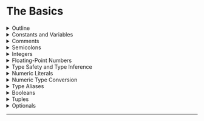 # The Basics

<details>
	<summary>Outline</summary>

## [Outline](https://docs.swift.org/swift-book/LanguageGuide/TheBasics.html#:~:text=ON%20THIS%20PAGE-,The%20Basics,-Swift%20is%20a)

Swift is a new programming language for iOS, macOS, watchOS, and tvOS app development. Nonetheless, many parts of Swift will be familiar from your experience of developing in C and Objective-C.

Swift provides its own versions of all fundamental C and Objective-C types, including `Int` for integers, `Double` and `Float` for floating-point values, `Bool` for Boolean values, and `String` for textual data. Swift also provides powerful versions of the three primary collection types, `Array`, `Set`, and `Dictionary`, as described in [Collection Types](https://docs.swift.org/swift-book/LanguageGuide/CollectionTypes.html).

Like C, Swift uses variables to store and refer to values by an identifying name. Swift also makes extensive use of variables whose values can’t be changed. These are known as constants, and are much more powerful than constants in C. Constants are used throughout Swift to make code safer and clearer in intent when you work with values that don’t need to change.

In addition to familiar types, Swift introduces advanced types not found in Objective-C, such as tuples. Tuples enable you to create and pass around groupings of values. You can use a tuple to return multiple values from a function as a single compound value.

Swift also introduces optional types, which handle the absence of a value. Optionals say either “there *is* a value, and it equals *x*” or “there *isn’t* a value at all”. Using optionals is similar to using `nil` with pointers in Objective-C, but they work for any type, not just classes. Not only are optionals safer and more expressive than `nil` pointers in Objective-C, they’re at the heart of many of Swift’s most powerful features.

Swift is a *type-safe* language, which means the language helps you to be clear about the types of values your code can work with. If part of your code requires a `String`, type safety prevents you from passing it an `Int` by mistake. Likewise, type safety prevents you from accidentally passing an optional `String` to a piece of code that requires a non-optional `String`. Type safety helps you catch and fix errors as early as possible in the development process.

---

## 개요

스위프트는 iOS, macOS, watchOS, tvOS 앱 개발을 위한 새로운 프로그래밍 언어입니다. 그럼에도 불구하고, C 와 Objective-C 에서의 개발 경험을 통해, 스위프트의 많은 부분들을 친숙하게 느낄 수 있습니다.

스위프트는 정수를 위한 `Int`, 부동 소수점 값을 위한 `Double` 과 `Float`, 참거짓 값을 위한 `Bool`, 문자열 데이터를 위한 `String` 를 포함하여, C 와 Objective-C 타입의 모든 근본적인 그 자체 버전을 제공합니다. 또한 [Collection Types](https://docs.swift.org/swift-book/LanguageGuide/CollectionTypes.html)에서 설명하는 세 가지의 기본 컬렉션 타입 `Array`, `Set`, 및 `Dictionary` 의 강력한 버전을 제공합니다. 

C 처럼, 스위프트는 구별되는 이름으로 변수를 사용하여 값을 저장하거나 참조합니다. 또한 변경 불가능한 값을 가지는 변수를 광범위하게 사용합니다. 이것은 상수이고, C 에서보다 강력합니다. 스위프트에서 변경할 필요가 없는 값으로 작업할 때 상수를 사용하여 의도적으로 코드를 더 안전하고 명확하게 만들 수 있습니다. 

스위프트는 친숙한 타입들 외에도, Objective-C 에서는 없던 개선된 타입인 튜플 같은 것들을 도입했습니다. 튜플을 사용하여 값의 그룹을 만들고 주변으로 전달할 수 있습니다. 튜플을 사용하여 함수로부터 여러 개의 값을 단일 값 복합체 처럼 반환할 수 있습니다. 

또한 스위프트는 값의 부재를 다루는 옵셔널 타입을 도입했습니다. 옵셔널은 "값이 *있고*, *x* 와 동일하다" 혹은 "값이 전혀 *없다*" 중 하나를 말해줍니다. 옵셔널의 사용을 사용하는 것은 Objective-C 에서 포인터와 함께 `nil` 을 사용하는 것과 비슷하지만, 클래스에서만 작동하는 것이 아니라 모든 타입에서 작동합니다. 옵셔널은 Objective-C 에서의 `nil` 포인터보다 더 안전하고 표현력이 좋을 뿐만 아니라, 스위프트의 많은 가장 강력한 기능들의 심장입니다. 

스위프트는 *type-safe* 언어입니다. 즉, 언어가 코드에서 사용할 수 있는 값의 타입이 더 명확해지도록 도와준다는 의미입니다. 코드 중에 `String` 을 요구하는 부분이 있다면, 타입 안정성은 실수로 `Int` 를 넘겨주는 것을 방지해 줄 것입니다. 마찬가지로, 타입 안정성은 옵셔널이 아닌 `String` 을 요구하는 코드 조각에 실수로 옵셔널 `String` 을 전달하는 것도 방지해 줄 것입니다. 타입 안정성은 개발 과정에서 가능한 한 빨리 오류를 찾아내고 고칠 수 있도록 도와줍니다. 

---

_* nonetheless : 그럼에도 불구하고_</br>
_* extensive : 광범위한_</br>
_* in intent : 의도적으로_</br>
_* absence : 부재_</br>
_* at all : 조금도, 조금도 \~아니다_</br>
_* expressive : 표현이 풍부한, 나타내는_</br>

---

</details>

<details>
	<summary>Constants and Variables</summary>

## [Constants and Variables](https://docs.swift.org/swift-book/LanguageGuide/TheBasics.html#:~:text=ON%20THIS%20PAGE-,The%20Basics,-Swift%20is%20a)

Constants and variables associate a name (such as `maximumNumberOfLoginAttempts` or `welcomeMessage`) with a value of a particular type (such as the number `10` or the string `"Hello"`). The value of a *constant* can’t be changed once it’s set, whereas a *variable* can be set to a different value in the future.

### Declaring Constants and Variables

Constants and variables must be declared before they’re used. You declare constants with the `let` keyword and variables with the `var` keyword. Here’s an example of how constants and variables can be used to track the number of login attempts a user has made:

```swift
let maximumNumberOfLoginAttempts = 10
var currentLoginAttempt = 0
```

This code can be read as:

“Declare a new constant called `maximumNumberOfLoginAttempts`, and give it a value of `10`. Then, declare a new variable called `currentLoginAttempt`, and give it an initial value of `0`.”

In this example, the maximum number of allowed login attempts is declared as a constant, because the maximum value never changes. The current login attempt counter is declared as a variable, because this value must be incremented after each failed login attempt.

You can declare multiple constants or multiple variables on a single line, separated by commas:

```swift
var x = 0.0, y = 0.0, z = 0.0
```

> NOTE
>
> If a stored value in your code won’t change, always declare it as a constant with the `let` keyword. Use variables only for storing values that need to be able to change.

### Type Annotations

You can provide a *type annotation* when you declare a constant or variable, to be clear about the kind of values the constant or variable can store. Write a type annotation by placing a colon after the constant or variable name, followed by a space, followed by the name of the type to use.

This example provides a type annotation for a variable called `welcomeMessage`, to indicate that the variable can store `String` values:

```swift
var welcomeMessage: String
```

The colon in the declaration means “…of type…,” so the code above can be read as:

“Declare a variable called `welcomeMessage` that’s of type `String`.”

The phrase “of type `String`” means “can store any `String` value.” Think of it as meaning “the type of thing” (or “the kind of thing”) that can be stored.

The `welcomeMessage` variable can now be set to any string value without error:

```swift
welcomeMessage = "Hello"
```

You can define multiple related variables of the same type on a single line, separated by commas, with a single type annotation after the final variable name:

```swift
var red, green, blue: Double
```

> NOTE
>
> It’s rare that you need to write type annotations in practice. If you provide an initial value for a constant or variable at the point that it’s defined, Swift can almost always infer the type to be used for that constant or variable, as described in [Type Safety and Type Inference](https://docs.swift.org/swift-book/LanguageGuide/TheBasics.html#ID322). In the `welcomeMessage` example above, no initial value is provided, and so the type of the `welcomeMessage` variable is specified with a type annotation rather than being inferred from an initial value.

### Naming Constants and Variables

Constant and variable names can contain almost any character, including Unicode characters:

```swift
let π = 3.14159
let 你好 = "你好世界"
let 🐶🐮 = "dogcow"
```

Constant and variable names can’t contain whitespace characters, mathematical symbols, arrows, private-use Unicode scalar values, or line- and box-drawing characters. Nor can they begin with a number, although numbers may be included elsewhere within the name.

Once you’ve declared a constant or variable of a certain type, you can’t declare it again with the same name, or change it to store values of a different type. Nor can you change a constant into a variable or a variable into a constant.

> NOTE
>
> If you need to give a constant or variable the same name as a reserved Swift keyword, surround the keyword with backticks (\`) when using it as a name. However, avoid using keywords as names unless you have absolutely no choice.

You can change the value of an existing variable to another value of a compatible type. In this example, the value of `friendlyWelcome` is changed from `"Hello!"` to `"Bonjour!"`:

```swift
var friendlyWelcome = "Hello!"
friendlyWelcome = "Bonjour!"
// friendlyWelcome is now "Bonjour!"
```

Unlike a variable, the value of a constant can’t be changed after it’s set. Attempting to do so is reported as an error when your code is compiled:

```swift
let languageName = "Swift"
languageName = "Swift++"
// This is a compile-time error: languageName cannot be changed.
```

### Printing Constants and Variables

You can print the current value of a constant or variable with the `print(_:separator:terminator:)` function:

```swift
print(friendlyWelcome)
// Prints "Bonjour!"
```

The `print(_:separator:terminator:)` function is a global function that prints one or more values to an appropriate output. In Xcode, for example, the `print(_:separator:terminator:)` function prints its output in Xcode’s “console” pane. The `separator` and `terminator` parameter have default values, so you can omit them when you call this function. By default, the function terminates the line it prints by adding a line break. To print a value without a line break after it, pass an empty string as the terminator—for example, `print(someValue, terminator: "")`. For information about parameters with default values, see [Default Parameter Values](https://docs.swift.org/swift-book/LanguageGuide/Functions.html#ID169).

Swift uses *string interpolation* to include the name of a constant or variable as a placeholder in a longer string, and to prompt Swift to replace it with the current value of that constant or variable. Wrap the name in parentheses and escape it with a backslash before the opening parenthesis:

```swift
print("The current value of friendlyWelcome is \(friendlyWelcome)")
// Prints "The current value of friendlyWelcome is Bonjour!"
```

> NOTE
>
> All options you can use with string interpolation are described in [String Interpolation](https://docs.swift.org/swift-book/LanguageGuide/StringsAndCharacters.html#ID292).

---

## 상수와 변수

상수와 변수는 이름(예: `maximumNumberOfLoginAttempts` 혹은 `welcomeMessage`)과 특정한 타입의 값(예: 숫자 `10` 이나 문자열 `"Hello"`) 을 서로 연관 지어줍니다. *상수*의 값은 한번 할당하면 변경할 수 없지만, *변수*의 값은 나중에 다른 값을 할당할 수 있습니다. 

### 상수와 변수의 선언

상수와 변수는 반드시 사용되기 전에 선언되어야 합니다. 상수는 `let` 키워드로 선언하고, 변수는 `var` 키워드로 선언합니다. 여기에 유저가 로그인을 시도하는 횟수를 추적하기 위해 상수와 변수를 어떻게 사용할 수 있는지에 대한 예가 있습니다:

```swift
let maximumNumberOfLoginAttempts = 10
var currentLoginAttempt = 0
```

이 코드는 이런 식으로 해석할 수 있습니다:

"`maximumNumberOfLoginAttempts` 라는 새로운 상수를 선언하고, `10` 을 할당합니다. 그리고, `currentLoginAttempt` 라는 새로운 변수를 선언하고, 초기값으로  `0` 을 할당합니다. "

이 예에서, 최대값은 절대 변경되지 않기 때문에, 가능한 로그인 시도 횟수의 최대값은 상수로 선언되었습니다. 현재 로그인 시도 횟수는 로그인 시도가 실패할 때마다 증가해야 하기 때문에 변수로 선언되었습니다. 

여러 개의 변수를 콤마로 구분하여 한 줄에서 선언할 수 있습니다:

```swift
var x = 0.0, y = 0.0, z = 0.0
```

> 노트
>
> 코드에 있는 저장 변수가 변하지 않는다면, 언제나 `let` 키워드를 사용하여 상수로 선언하십시오. 변할 필요가 있는 있는 저장 변수에만 변수를 사용하십시오. 

### 타입 주석

상수나 변수를 선언할 때, *type annotation* 를 사용하여 그것들에 저장할 수 있는 종류의 값들을 명확하게 할 수 있습니다. 타입 주석을 작성하려면 상수나 변수 이름 뒤에 콜론을 적고, 한칸 띄우고 사용하려는 타입의 이름을 적으십시오. 

이 예에서 타입 주석은 `welcomeMessage` 라는 이름의 변수가 `String` 값을 저장할 수 있다는 것을 알려줍니다:

```swift
var welcomeMessage: String
```

저 선언에서 콜론은 "...타입의...," 라는 의미이기 때문에, 위의 코드는 이렇게 읽을 수 있습니다: 

"`String` 타입의 `welcomeMessage` 이라는 이름의 변수 선언."

"`String` 타입의” 라는 구절은 "어떠한 `String` 값이든 저장 가능" 이라는 뜻입니다. 저장할 수 있는 "어떤 것의 타입" (혹은 "어떤 것의 종류") 라는 의미라고 생각하십시오.

이제 `welcomeMessage` 변수는 어떤 문자열 값이든 오류 없이 설정할 수 있습니다:

```swift
welcomeMessage = "Hello"
```

여러 개의 연관된 같은 타입 변수들을 한 줄에서 정의하려면, 콤마로 구분하고 마지막 변수 이름 뒤에 하나의 타입 주석을 사용하십시오: 

```swift
var red, green, blue: Double
```

> 노트
>
> 실제로 타입 주석을 작성해야할 필요가 있는 경우는 적습니다. 상수나 변수를 처음 정의할 때 초기값을 제공하면, [Type Safety and Type Inference](https://docs.swift.org/swift-book/LanguageGuide/TheBasics.html#ID322) 에서 설명하는 것 처럼, 스위프트가 거의 항상 그 타입을 추론할 수 있습니다. 위의 `welcomeMessage` 예에서는 초기값이 주어지지 않았기 때문에, `welcomeMessage` 변수의 타입은 초기값으로부터 추론하지 않고 타입 주석으로 정해집니다. 

### 상수와 변수의 작명

상수와 변수의 이름은 유니코드 문자를 포함하여 거의 모든 문자를 포함시킬 수 있습니다: 

```swift
let π = 3.14159
let 你好 = "你好世界"
let 🐶🐮 = "dogcow"
```

공백 문자, 수학 기호, 화살표, 개인용 유니코드 스칼라 값, 혹은 선 그리기 문자와 박스 그리기 문자는 상수와 변수의 이름에 포함될 수 없습니다. 또, 숫자로 이름을 시작하는 것은 불가능 하지만, 다른 곳에는 숫자를 포함시킬 수 있습니다.

상수나 변수를 한번 특정한 타입으로 선언하면, 같은 이름으로 다시 선언하거나 다른 타입의 값을 저장하도록 변경하는 것은 불가능합니다. 상수를 변수로 변경하거나 변수를 상수로 변경하는 것도 불가능합니다. 

> 노트
>
> 백틱(\`)으로 키워드를 감싸면 상수나 변수에 스위프트의 예약어와 같은 이름을 줄 수 있습니다. 하지만, 다른 선택지가 전혀 없을 때를 제외하고는 예약어를 이름으로 사용하는 것은 피하십시오. 

기존 변수의 값을 호환 가능한 타입의 다른 값으로 변경할 수 있습니다. 예를 들어, `friendlyWelcome` 의 값은  `"Hello!"` 에서 `"Bonjour!"` 으로 변경 되었습니다:

```swift
var friendlyWelcome = "Hello!"
friendlyWelcome = "Bonjour!"
// friendlyWelcome 은 이제 "Bonjour!" 입니다. 
```

변수와 달리, 상수의 값은 한번 설정된 후에는 변경할 수 없습니다. 그런 시도는 코드가 컴파일 될 때 오류로 보고 됩니다:

```swift
let languageName = "Swift"
languageName = "Swift++"
// 컴파일 타임 에러: languageName은 변경이 불가능 합니다. 
```

### 상수와 변수의 출력

 `print(_:separator:terminator:)` 함수를 사용하여 상수나 변수의 현재 값을 출력할 수 있습니다: 

```swift
print(friendlyWelcome)
// "Bonjour!" 출력
```

`print(_:separator:terminator:)`  함수는 하나 혹은 더 많은 값들을 적절한 결과값으로 출력하는 전역 함수입니다. Xcode에서, 예를 들어,  `print(_:separator:terminator:)` 함수는 Xcode의 "콘솔" 창에 결과값을 출력합니다. `separator` 와 `terminator` 매개변수는 기본값을 가지기 때문에, 이 함수를 호출할 때 생략할 수 있습니다. 기본적으로, 함수는 줄바꿈을 추가하여 출력하는 줄을 종료합니다. 뒤에 줄바꿈 없이 값을 출력하려면 `print(someValue, terminator: "")` 처럼 종료 매개변수로 빈 문자열을 넘겨주십시오. 기본값을 비롯하여 매개변수에 대한 정보는 [Default Parameter Values](https://docs.swift.org/swift-book/LanguageGuide/Functions.html#ID169) 에서 볼 수 있습니다. 

스위프트는 문자열 보간을 사용하여 더 긴 문자열에 상수나 변수의 이름을 자리 표시자로 포함시킬 수 있고, 그 상수나 변수의 현재값으로 대체하도록 할 수 있습니다. 괄호로 이름을 감싸고, 여는 괄호 앞에 백슬래시를 넣어서 탈출합니다:

```swift
print("The current value of friendlyWelcome is \(friendlyWelcome)")
// "The current value of friendlyWelcome is Bonjour!" 출력
```

> 노트
>
> 문자열 보간과 함께 사용할 수 있는 모든 옵션은 [String Interpolation](https://docs.swift.org/swift-book/LanguageGuide/StringsAndCharacters.html#ID292) 에서 설명되어 있습니다. 

---

_* annotation : 주석_</br>
_* mathematical symbol : 수학 기호_</br>
_* private-use : 개인용_</br>
_* appropriate : 적절한_</br>
_* pane : 창, 창유리_</br>
_* terminate : 종료, 끝내다_</br>
_* line break : 줄 바꿈_</br>
_* interpolation : 보간, 삽입_</br>
_* placeholder : 자리 표시자_</br>
_* prompt : 자극하다, 즉각적인_</br>

---

</details>

<details>
	<summary>Comments</summary>

## [Comments](https://docs.swift.org/swift-book/LanguageGuide/TheBasics.html#:~:text=in%20String%20Interpolation.-,Comments,-Use%20comments%20to)

Use comments to include nonexecutable text in your code, as a note or reminder to yourself. Comments are ignored by the Swift compiler when your code is compiled.

Comments in Swift are very similar to comments in C. Single-line comments begin with two forward-slashes (`//`):

```swift
// This is a comment.
```

Multiline comments start with a forward-slash followed by an asterisk (`/*`) and end with an asterisk followed by a forward-slash (`*/`):

```swift
/* This is also a comment
but is written over multiple lines. */
```

Unlike multiline comments in C, multiline comments in Swift can be nested inside other multiline comments. You write nested comments by starting a multiline comment block and then starting a second multiline comment within the first block. The second block is then closed, followed by the first block:

```swift
/* This is the start of the first multiline comment.
 /* This is the second, nested multiline comment. */
This is the end of the first multiline comment. */
```

Nested multiline comments enable you to comment out large blocks of code quickly and easily, even if the code already contains multiline comments.

---

## 주석

노트로 사용하거나 스스로 리마인드 하기 위해 코드에서 실행하지 않는 텍스트를 주석처리 하십시오. 코드가 컴파일 될 때 스위프트 컴파일러는 주석을 무시합니다. 

스위프트에서 주석은 C의 주석과 비슷합니다. 한 줄 짜리 주석은 두개의 슬래시 (`//`) 로 시작합니다: 

```swift
// 주석입니다. 
```

여러 줄의 주석은 슬래시와 별표 (`/*`) 로 시작하고, 별표와 슬래시 (`*/`) 로 끝납니다: 

```swift
/* 이것도 주석이지만
여러 줄에 걸쳐 작성 되었습니다. */
```

C의 여러 줄 주석과 달리 스위프트에서는 주석 안에 다른 여러 줄 주석을 중첩시킬 수 있습니다. 중첩된 주석을 작성하기 위해서는 첫 번째 여러 줄 주석 블럭으로 시작하고, 그 안에서 두 번째 여러 줄 주석을 시작합니다. 그 후에 두 번째 블럭이 닫히고, 첫 번째 블럭이 닫힙니다:

```swift
/* 첫 번째 여러 줄 주석의 시작입니다. 
 /* 두 번째인 중첩된 여러 줄 주석입니다. */
첫 번째 여러 줄 주석의 끝입니다. */
```

여러 줄 주석 중첩은 이미 여러 줄 주석을 포함하고 있어도 많은 양의 코드를 빠르고 쉽게 주석처리 할 수 있게 해줍니다. 

---

_* asterisk : 별표_</br>

---

</details>

<details>
	<summary>Semicolons</summary>

## [Semicolons](https://docs.swift.org/swift-book/LanguageGuide/TheBasics.html#:~:text=contains%20multiline%20comments.-,Semicolons,-Unlike%20many%20other)

Unlike many other languages, Swift doesn’t require you to write a semicolon (`;`) after each statement in your code, although you can do so if you wish. However, semicolons *are* required if you want to write multiple separate statements on a single line:

```swift
let cat = "🐱"; print(cat)
// Prints "🐱"
```

---

## 세미콜론

다른 여러 언어와 달리 스위프트는, 원한다면 가능하긴 하지만, 코드의 각 문장 뒤에 세미콜론을 작성할 필요가 없습니다. 그러나 한 줄에 여러 개의 분리된 문장을 작성하려면 세미콜론이 필요합니다:

```swift
let cat = "🐱"; print(cat)
// "🐱" 출력
```

---

</details>

<details>
	<summary>Integers</summary>

## [Integers](https://docs.swift.org/swift-book/LanguageGuide/TheBasics.html#:~:text=//%20Prints%20%22%F0%9F%90%B1%22-,Integers,-Integers%20are%20whole)

*Integers* are whole numbers with no fractional component, such as `42` and `-23`. Integers are either *signed* (positive, zero, or negative) or *unsigned* (positive or zero).

Swift provides signed and unsigned integers in 8, 16, 32, and 64 bit forms. These integers follow a naming convention similar to C, in that an 8-bit unsigned integer is of type `UInt8`, and a 32-bit signed integer is of type `Int32`. Like all types in Swift, these integer types have capitalized names.

### Integer Bounds

You can access the minimum and maximum values of each integer type with its `min` and `max` properties:

```swift
let minValue = UInt8.min  // minValue is equal to 0, and is of type UInt8
let maxValue = UInt8.max  // maxValue is equal to 255, and is of type UInt8
```

The values of these properties are of the appropriate-sized number type (such as `UInt8` in the example above) and can therefore be used in expressions alongside other values of the same type.

### Int

In most cases, you don’t need to pick a specific size of integer to use in your code. Swift provides an additional integer type, `Int`, which has the same size as the current platform’s native word size:

- On a 32-bit platform, `Int` is the same size as `Int32`.
- On a 64-bit platform, `Int` is the same size as `Int64`.

Unless you need to work with a specific size of integer, always use `Int` for integer values in your code. This aids code consistency and interoperability. Even on 32-bit platforms, `Int` can store any value between `-2,147,483,648` and `2,147,483,647`, and is large enough for many integer ranges.

### UInt

Swift also provides an unsigned integer type, `UInt`, which has the same size as the current platform’s native word size:

- On a 32-bit platform, `UInt` is the same size as `UInt32`.
- On a 64-bit platform, `UInt` is the same size as `UInt64`.

> NOTE
>
> Use `UInt` only when you specifically need an unsigned integer type with the same size as the platform’s native word size. If this isn’t the case, `Int` is preferred, even when the values to be stored are known to be nonnegative. A consistent use of `Int` for integer values aids code interoperability, avoids the need to convert between different number types, and matches integer type inference, as described in [Type Safety and Type Inference](https://docs.swift.org/swift-book/LanguageGuide/TheBasics.html#ID322).

---

## 정수

*정수*는 42나 -23 처럼 분수 요소가 없는 통째의 숫자입니다. 정수는 *부호가 있거나* (양수, 0, 혹은 음수) *부호가 없습니다* (양수 혹은 0).

스위프트는 부호가 있는 정수와 부호가 없는 정수를 8, 16, 32, 64 비트 형식으로 제공합니다. 이러한 정수들은 C 와 비슷한 네이밍 컨벤션을 따릅니다. 8 비트의 부호가 없는 정수의 타입은 `UInt8`, 32 비트의 부호가 있는 정수의 타입은 `Int32` 입니다. 스위프트의 모든 타입들 처럼, 이 정수 타입들의 이름은 대문자로 시작합니다. 

### 정수 범위

`min` 과 `max` 프로퍼티를 이용하여 각 정수의 최소값과 최대값에 접근할 수 있습니다:  

```swift
let minValue = UInt8.min  // minValue는 0이고, UInt8 타입입니다
let maxValue = UInt8.max  // maxValue는 255이고, UInt8 타입입니다.
```

이러한 프로퍼티들의 값은 (위의 예의 `UInt8` 같은) 적절한 사이즈의 숫자 타입이므로, 표현식에서 같은 타입의 다른 값들과 나란히 사용될 수 있습니다. 

### Int

대부분의 경우, 코드에서 사용하기 위해 특정한 크기의 정수를 고를 필요는 없습니다. 스위프트는 현재 플랫폼의 기본 단어 크기와 같은 크기를 가지는 `Int` 라는 추가적인 정수 타입을 제공합니다:

- 32-비트 플랫폼에서, `Int` 는 `Int32` 와 같은 크기를 가집니다.

- 64-비트 플랫폼에서, `Int` 는 `Int64` 와 같은 크기를 가집니다.

특정한 크기의 정수를 사용해야하는 경우를 제외하고는 코드에서 정수 값을 사용할 때 `Int` 를 사용하십시오. 이것이 코드가 일관적이고 상호 운용적이도록 도와줍니다. 32-비트 플랫폼에서도 `Int` 는 `-2,147,483,648` 와 `2,147,483,647` 사이의 어떤 값이라도 저장할 수 있고, 이것은 많은 정수 범위를 충분히 만족시킬 수 있습니다.

### UInt

또한 스위프트는 현재 플랫폼의 기본 단어 크기와 같은 크기를 가지는 `UInt` 라는 부호가 없는 정수 타입을 제공합니다:

- 32-비트 플랫폼에서, `UInt` 는 `UInt32` 와 같은 크기를 가집니다.
- 64-비트 플랫폼에서, `UInt` 는 `UInt64` 와 같은 크기를 가집니다.

> 노트
>
> `UInt` 는 플랫폼의 기본 단어 크기와 같은 부호가 없는 정수 타입이 특별하게 필요할 때만 사용하십시오. 그렇지 않은 경우, 변수에 저장될 값이 음수가 아니라고 알려져 있더라도 `Int` 를 사용하는 것을 권장합니다. 정수 값으로 `Int` 를 일관되게 사용하는 것은 코드가 상호 운용적이게 도와주고, 다른 숫자 타입 사이에서 변환할 필요가 없게 해주고, [Type Safety and Type Inference](https://docs.swift.org/swift-book/LanguageGuide/TheBasics.html#ID322) 에서 묘사된 것처럼 정수 타입 추론을 맞춰줍니다.

---

_* fractional : 분수_</br>
_* *sign* : 부호_</br>
_* capitalized : 대문자, 대문자로 시작하다_</br>
_* alongside : 나란히_</br>
_* consistency : 일관성_</br>
_* interoperability : 상호 운용성_</br>
_* If this isn’t the case : 그렇지 않은 경우_</br>

---

</details>

<details>
	<summary>Floating-Point Numbers</summary>

## [Floating-Point Numbers](https://docs.swift.org/swift-book/LanguageGuide/TheBasics.html#:~:text=and%20Type%20Inference.-,Floating-Point%20Numbers,-Floating-point%20numbers)

*Floating-point numbers* are numbers with a fractional component, such as `3.14159`, `0.1`, and `-273.15`.

Floating-point types can represent a much wider range of values than integer types, and can store numbers that are much larger or smaller than can be stored in an `Int`. Swift provides two signed floating-point number types:

- `Double` represents a 64-bit floating-point number.
- `Float` represents a 32-bit floating-point number.

> NOTE
>
> `Double` has a precision of at least 15 decimal digits, whereas the precision of `Float` can be as little as 6 decimal digits. The appropriate floating-point type to use depends on the nature and range of values you need to work with in your code. In situations where either type would be appropriate, `Double` is preferred.

---

## 부동 소수점 숫자

*부동 소수점 숫자*는  `3.14159`, `0.1`, 나 `-273.15` 등과 같이 분수 요소가 있는 숫자입니다. 

부동 소수점 타입은 정수 타입 보다 더 넓은 범위의 값을 표현할 수 있고, `Int`에 저장할 수 있는 숫자보다 더 크거나 작은 숫자를 저장할 수 있습니다. 스위프트는 두 가지 부호가 있는 부동 소수점 숫자 타입을 제공합니다:

- 64-비트 부동 소수점 숫자를 표현하는 `Double`.
- 32-비트 부동 소수점 숫자를 표현하는 `Float`.

> 노트
>
> `Double`의 정밀도는 최소 15자리 소수점 이하 자릿수인 반면, `Float`의 정밀도는 소수점 이하 6자리까지 가능합니다. 적절한 부동 소수점 타입을 사용하는 것은 코드에서 사용해야 하는 값의 특성과 범위에 달려있습니다. 두 타입 모두 적절한 경우에는 `Double`이 선호됩니다. 

---

_* nature : 특성_</br>

---

</details>

<details>
	<summary>Type Safety and Type Inference</summary>

## [Type Safety and Type Inference](https://docs.swift.org/swift-book/LanguageGuide/TheBasics.html#:~:text=Double%20is%20preferred.-,Type%20Safety%20and%20Type%20Inference,-Swift%20is%20a)

Swift is a *type-safe* language. A type safe language encourages you to be clear about the types of values your code can work with. If part of your code requires a `String`, you can’t pass it an `Int` by mistake.

Because Swift is type safe, it performs *type checks* when compiling your code and flags any mismatched types as errors. This enables you to catch and fix errors as early as possible in the development process.

Type-checking helps you avoid errors when you’re working with different types of values. However, this doesn’t mean that you have to specify the type of every constant and variable that you declare. If you don’t specify the type of value you need, Swift uses *type inference* to work out the appropriate type. Type inference enables a compiler to deduce the type of a particular expression automatically when it compiles your code, simply by examining the values you provide.

Because of type inference, Swift requires far fewer type declarations than languages such as C or Objective-C. Constants and variables are still explicitly typed, but much of the work of specifying their type is done for you.

Type inference is particularly useful when you declare a constant or variable with an initial value. This is often done by assigning a *literal value* (or *literal*) to the constant or variable at the point that you declare it. (A literal value is a value that appears directly in your source code, such as `42` and `3.14159` in the examples below.)

For example, if you assign a literal value of `42` to a new constant without saying what type it is, Swift infers that you want the constant to be an `Int`, because you have initialized it with a number that looks like an integer:

```swift
let meaningOfLife = 42
// meaningOfLife is inferred to be of type Int
```

Likewise, if you don’t specify a type for a floating-point literal, Swift infers that you want to create a `Double`:

```swift
let pi = 3.14159
// pi is inferred to be of type Double
```

Swift always chooses `Double` (rather than `Float`) when inferring the type of floating-point numbers.

If you combine integer and floating-point literals in an expression, a type of `Double` will be inferred from the context:

```swift
let anotherPi = 3 + 0.14159
// anotherPi is also inferred to be of type Double
```

The literal value of `3` has no explicit type in and of itself, and so an appropriate output type of `Double` is inferred from the presence of a floating-point literal as part of the addition.

---

## 타입 안정성과 타입 추론

스위프트는 *type-safe* 언어입니다. 타입 안정성 언어는 코드가 사용할 수 있는 값의 타입을 명확하게 하도록 합니다. 만약 코드의 일부분이 `String`을 요구한다면, 실수로 `Int`를 전달할 수 없습니다. 

스위프트는 타입이 안전하기 때문에, 코드를 컴파일할 때 타입 체크를 실시하고, 모든 일치하지 않는 타입은 오류로 표시합니다. 이것으로 인해 개발 과정에서 가능한 한 빨리 오류를 발견하고 고칠 수 있습니다. 

타입 체크는 다른 타입의 값들을 가지고 일할 때 오류를 피하도록 도와줍니다. 그러나, 이것이 선언한 모든 상수와 변수의 타입을 지정해줘야 한다는 의미는 아닙니다. 만약 필요한 값의 타입을 지정해주지 않는다면, 스위프트가 타입 추론을 이용하여 적절한 타입을 지정해줄 것입니다. 타입 추론을 사용하면 컴파일러는 코드를 컴파일 하는 과정에서 단순히 제공한 값을 검사하여 특정한 표현식의 타입을 자동적으로 추론할 수 있습니다. 

타입 추론 덕분에, 스위프트는 C나 Objective-C 같은 언어보다 더 적게 타입 명시를 해도 됩니다. 상수와 변수는 여전히 명시적으로 타입이 지정되지만, 그 타입들을 지정하는 일의 대부분은 스위프트가 수행합니다.

타입 추론은 특히 초기값과 함께 상수나 변수를 선언할 때 유용합니다. 이것은 가끔 상수나 변수를 선언할 때 그것에 리터럴 값 (또는 리터럴)을 할당하여 수행됩니다. (리터럴 값은 아래 예의  `42`와 `3.14159` 처럼 소스 코드에 직접적으로 나타나는 값입니다.)

예를 들어, `42`의 리터럴 값을 타입 지정 없이 새로운 상수에 할당하면, 그것을 정수로 보이는 숫자와 함께 초기화했기 때문에, 스위프트는 당신이 그 상수가 `Int`가 되길 바라는 거라고 추론할 것입니다: 

```swift
let meaningOfLife = 42
// meaningOfLife는 정수 타입으로 추론됩니다. 
```

마찬가지로, 만약 부동 소수점 리터럴에 타입을 지정하지 않으면, 스위프트는 `Double`을 생성하기를 원한다고 추론할 것입니다:

```swift
let pi = 3.14159
// pi는 더블 타입으로 추론됩니다. 
```

스위프트는 부동 소수점 숫자의 타입을 추론할 때, 항상 (`Float` 보다는) `Double` 을 선택합니다.

만약 한 표현식에서 정수와 부동 소수점 리터럴을 결합하면, 타입은 맥락상 `Double`로 추론될 것입니다:

```swift
let anotherPi = 3 + 0.14159
// anotherPi 또한 더블로 추론됩니다.
```

리터럴 값 `3`은 그 스스로는 명시적인 타입을 가지고 있지 않으므로, `Double`의 적절한 출력 타입은 덧셈의 일부인 부동 소수점 리터럴의 존재로부터 추론됩니다. 

---

_* deduce : 추론하다_</br>

---

</details>

<details>
	<summary>Numeric Literals</summary>

## [Numeric Literals](https://docs.swift.org/swift-book/LanguageGuide/TheBasics.html#:~:text=of%20the%20addition.-,Numeric%20Literals,-Integer%20literals%20can)

Integer literals can be written as:

- A *decimal* number, with no prefix
- A *binary* number, with a `0b` prefix
- An *octal* number, with a `0o` prefix
- A *hexadecimal* number, with a `0x` prefix

All of these integer literals have a decimal value of `17`:

```swift
let decimalInteger = 17
let binaryInteger = 0b10001       // 17 in binary notation
let octalInteger = 0o21           // 17 in octal notation
let hexadecimalInteger = 0x11     // 17 in hexadecimal notation
```

Floating-point literals can be decimal (with no prefix), or hexadecimal (with a `0x` prefix). They must always have a number (or hexadecimal number) on both sides of the decimal point. Decimal floats can also have an optional *exponent*, indicated by an uppercase or lowercase `e`; hexadecimal floats must have an exponent, indicated by an uppercase or lowercase `p`.

For decimal numbers with an exponent of `exp`, the base number is multiplied by 10<sup>exp</sup>:

- `1.25e2` means 1.25 x 10<sup>2</sup>, or `125.0`.
- `1.25e-2` means 1.25 x 10<sup>-2</sup>, or `0.0125`.

For hexadecimal numbers with an exponent of `exp`, the base number is multiplied by 2<sup>exp</sup>:

- `0xFp2` means 15 x 2<sup>2</sup>, or `60.0`.
- `0xFp-2` means 15 x 2<sup>-2</sup>, or `3.75`.

All of these floating-point literals have a decimal value of `12.1875`:

```swift
let decimalDouble = 12.1875
let exponentDouble = 1.21875e1
let hexadecimalDouble = 0xC.3p0
```

Numeric literals can contain extra formatting to make them easier to read. Both integers and floats can be padded with extra zeros and can contain underscores to help with readability. Neither type of formatting affects the underlying value of the literal:

```swift
let paddedDouble = 000123.456
let oneMillion = 1_000_000
let justOverOneMillion = 1_000_000.000_000_1
```

---

## 숫자 리터럴

정수 리터럴은 다음과 같이 쓸 수 있습니다:

- 접두사가 없는 *10*진수
- `0b` 접두사가 있는 *2*진수
- `0o` 접두사가 있는 *8*진수
- `0x` 접두사가 있는 *16*진수

이 정수 리터럴 전부 `17`의 10진수 값을 가지고 있습니다:

```swift
let decimalInteger = 17
let binaryInteger = 0b10001       // 2진수에 17의 표기법
let octalInteger = 0o21           // 8진수에 17의 표기법
let hexadecimalInteger = 0x11     // 16진수에 17의 표기법
```

부동 소수점 리터럴은 (접두사 없이) 10진수거나 (`0x` 접두가사 있는) 16진수일 수 있습니다. 그것들에는 언제나 소수점 양쪽에 숫자 (혹은 16진수 숫자)가 있어야 합니다. 10진수 부동 소수점은 대문자 혹은 소문자 `e`로 표현하는 선택적 지수를 가질 수도 있습니다; 16진수 부동 소수점은  대문자 혹은 소문자 `p`로 표현하는 지수를 반드시 가져야만 합니다. 

지수가 `exp`인 10진수의 경우, 베이스 숫자에 10<sup>exp</sup>를 곱합니다:

- `1.25e2`는 1.25 x 10<sup>2</sup>, 혹은 `125.0`를 의미합니다.
- `1.25e-2`는 1.25 x 10<sup>2</sup>, 혹은 `0.0125`를 의미합니다.

지수가 `exp`인 16진수의 경우, 베이스 숫자에 2<sup>exp</sup> 곱합니다:

- `0xFp2` means 15 x 2<sup>2</sup>, or `60.0`.
- `0xFp-2` means 15 x 2<sup>-2</sup>, or `3.75`.

이 부동 소수점 리터럴 전부 `12.1875`의 10진수 값을 가지고 있습니다:

```swift
let decimalDouble = 12.1875
let exponentDouble = 1.21875e1
let hexadecimalDouble = 0xC.3p0
```

숫자 리터럴은 그것들을 더 읽기 쉽게 하기 위한 별도의 형식을 가지고 있을 수 있습니다. 가독성을 높이기 위해 정수와 부동 소수점은 추가적인 0을 넣거나, 밑줄을 포함할 수 있습니다. 두 형식 모두 리터럴의 기본 값에 영향을 주지 않습니다. 

```swift
let paddedDouble = 000123.456
let oneMillion = 1_000_000
let justOverOneMillion = 1_000_000.000_000_1
```

---

_* notation : 표기법_</br>
_* decimal point : 소수점_</br>
_* *exponent* : 멱지수_</br>
_* *pad* : 채워넣다_</br>
_* *underlying* : 밑에 있는, 기본적인_</br>

---

</details>

<details>
	<summary>Numeric Type Conversion</summary>

## [Numeric Type Conversion](https://docs.swift.org/swift-book/LanguageGuide/TheBasics.html#:~:text=let%20justOverOneMillion%20%3D%201_000_000.000_000_1-,Numeric%20Type%20Conversion,-Use%20the%20Int)

Use the `Int` type for all general-purpose integer constants and variables in your code, even if they’re known to be nonnegative. Using the default integer type in everyday situations means that integer constants and variables are immediately interoperable in your code and will match the inferred type for integer literal values.

Use other integer types only when they’re specifically needed for the task at hand, because of explicitly sized data from an external source, or for performance, memory usage, or other necessary optimization. Using explicitly sized types in these situations helps to catch any accidental value overflows and implicitly documents the nature of the data being used.

### Integer Conversion

The range of numbers that can be stored in an integer constant or variable is different for each numeric type. An `Int8` constant or variable can store numbers between `-128` and `127`, whereas a `UInt8` constant or variable can store numbers between `0` and `255`. A number that won’t fit into a constant or variable of a sized integer type is reported as an error when your code is compiled:

```swift
let cannotBeNegative: UInt8 = -1
// UInt8 can't store negative numbers, and so this will report an error
let tooBig: Int8 = Int8.max + 1
// Int8 can't store a number larger than its maximum value,
// and so this will also report an error
```

Because each numeric type can store a different range of values, you must opt in to numeric type conversion on a case-by-case basis. This opt-in approach prevents hidden conversion errors and helps make type conversion intentions explicit in your code.

To convert one specific number type to another, you initialize a new number of the desired type with the existing value. In the example below, the constant `twoThousand` is of type `UInt16`, whereas the constant `one` is of type `UInt8`. They can’t be added together directly, because they’re not of the same type. Instead, this example calls `UInt16(one)` to create a new `UInt16` initialized with the value of `one`, and uses this value in place of the original:

```swift
let twoThousand: UInt16 = 2_000
let one: UInt8 = 1
let twoThousandAndOne = twoThousand + UInt16(one)
```

Because both sides of the addition are now of type `UInt16`, the addition is allowed. The output constant (`twoThousandAndOne`) is inferred to be of type `UInt16`, because it’s the sum of two `UInt16` values.

`SomeType(ofInitialValue)` is the default way to call the initializer of a Swift type and pass in an initial value. Behind the scenes, `UInt16` has an initializer that accepts a `UInt8` value, and so this initializer is used to make a new `UInt16` from an existing `UInt8`. You can’t pass in *any* type here, however—it has to be a type for which `UInt16` provides an initializer. Extending existing types to provide initializers that accept new types (including your own type definitions) is covered in [Extensions](https://docs.swift.org/swift-book/LanguageGuide/Extensions.html).

### Integer and Floating-Point Conversion

Conversions between integer and floating-point numeric types must be made explicit:

```swift
let three = 3
let pointOneFourOneFiveNine = 0.14159
let pi = Double(three) + pointOneFourOneFiveNine
// pi equals 3.14159, and is inferred to be of type Double
```

Here, the value of the constant `three` is used to create a new value of type `Double`, so that both sides of the addition are of the same type. Without this conversion in place, the addition would not be allowed.

Floating-point to integer conversion must also be made explicit. An integer type can be initialized with a `Double` or `Float` value:

```swift
let integerPi = Int(pi)
// integerPi equals 3, and is inferred to be of type Int
```

Floating-point values are always truncated when used to initialize a new integer value in this way. This means that `4.75` becomes `4`, and `-3.9` becomes `-3`.

> NOTE
>
> The rules for combining numeric constants and variables are different from the rules for numeric literals. The literal value `3` can be added directly to the literal value `0.14159`, because number literals don’t have an explicit type in and of themselves. Their type is inferred only at the point that they’re evaluated by the compiler.

---

## 숫자 타입 변환

코드에서 일반적인 목적을 가지고 있는 모든 정수 상수와 변수의 타입은, 그것들이 음수가 아니라는 것을 알고 있더라도 `Int`를 사용하십시오. 모든 상황에서 기본 정수 타입을 사용하면 정수 상수와 변수가 코드 안에서 즉시 상호 운용할 수 있고, 정수 리털값을 유츄한 타입과 일치할 것입니다. 

당면한 과제에 외부로부터의 명시적인 크기의 데이터가 있거나, 성능, 메모리 사용량, 혹은 다른 필요한 최적화 때문에 특별히 필요한 경우에만 다른 정수 타입을 사용하십시오. 이런 상황에서 명시적인 크기의 타입을 사용하는 것은, 갑작스러운 값 오버플로우를 잡는 것과, 사용되는 데이터의 특성을 암묵적으로 문서화하는데 도움이 됩니다. 

### 정수 변환

정수 상수나 변수에 저장할 수 있는 숫자의 법위는 각 숫자 타입에 따라 다릅니다. `Int8` 상수나 변수는 `-128`과 `127` 사이의 숫자를 저장할 수 있는 반면, `UInt8` 상수나 변수는 `0`과 `255` 사이의 숫자를 저장할 수 있습니다. 크기가 지정된 정수 타입의 상수나 변수에 맞지 않는 숫자는 코드가 컴파일 될 때 오류로 보고됩니다:

```swift
let cannotBeNegative: UInt8 = -1
// UInt8은 음수를 저장할 수 없기 때문에, 오류로 보고될 것입니다
let tooBig: Int8 = Int8.max + 1
// Int8은 그 최대값보다 더 큰 숫자를 저장할 수 없기 때문에, 이것 또한 오류로 보고될 것입니다
```

각 숫자 타입은 저장할 수 있는 값의 범위가 다르기 때문에, 경우에 따라 숫자 타입 변환을 선택해야 합니다. 이런 옵트인 접근법은 숨겨진 전환 오류를 예방하고, 타입 변환의 의도가 코드에서 명시적이도록 해줍니다.

하나의 특정한 숫자 타입을 다른 것으로 변환하기 위해서는, 기존값과 함께 요구되는 타입으로 새로운 숫자를 초기화해야 합니다. 아래 예에서, 정수 `twoThousand`는 `UInt16` 타입인 반면에 `one`은  `UInt8` 타입입니다. 그들은 같은 타입이 아니기 때문에 바로 더할 수는 없습니다. 대신에, 이 예는 값 `one`과 함께 초기화된 새로운 `UInt16`를 만들기 위해 `UInt16(one)`를 호출하고 원래 것 대신에 사용합니다. 

```swift
let twoThousand: UInt16 = 2_000
let one: UInt8 = 1
let twoThousandAndOne = twoThousand + UInt16(one)
```

덧셈의 양쪽이 현재 `UInt16` 타입이기 때문에, 덧셈은 허락됩니다. 결과 상수(`twoThousandAndOne`)는 두 개의 `UInt16` 값의 합이기 때문에 `UInt16` 타입으로 추론됩니다. 

`SomeType(ofInitialValue)`은 스위프트 타입의 생성자를 호출하고 초기값을 전달하는 기본적인 방법입니다. 이면에서는, `UInt16`는 `UInt8` 값을 허용하는 생성자가 있으므로, 이 생성자는 기존의 `UInt8`로부터 새로운 `UInt16`를 만드는데 사용됩니다. 하지만, 여기에 *any* 타입을 전달할 수는 없습니다. `UInt16`가 생성자를 제공하는 타입이어야 합니다. (본인만의 타입 정의를 포함하여) 새로운 타입을 허용하는 생성자를 제공하기 위해 기존의 타입을 확장하는 것은 [Extensions](https://docs.swift.org/swift-book/LanguageGuide/Extensions.html)에서 다룹니다.

### 정수와 부동 소수점 변환

정수와 부동 소수점 숫자 타입 사이의 변환은 명시적으로 이루어져야 합니다:

```swift
let three = 3
let pointOneFourOneFiveNine = 0.14159
let pi = Double(three) + pointOneFourOneFiveNine
// pi의 값은 3.14159이고 Double 타입으로 유추됩니다. 
```

여기서, 상수 `three`의 값은 새로운 `Double` 타입의 값을 만들기 위해 사용되었기 때문에, 더해지는 양쪽 모두 같은 타입이 됩니다. 이 변환이 없으면 더할 수 없습니다. 

부동 소수점에서 정수로의 변환 또한 명시적으로 이루어져야 합니다. 정수 타입은 `Double` 혹은 `Float` 값으로 초기화될 수 있습니다:

```swift
let integerPi = Int(pi)
// integerPi의 값은 3이고 Int 타입으로 유추됩니다. 
```

부동 소수점 값은 이런 식으로 새로운 정수 값을 초기화하는데 사용될 때, 항상 잘립니다. 이 말은 `4.75`는 `4`가 되고 `-3.9`는 `-3`이 된다는 의미입니다.

> 노트
>
> 숫자 상수와 변수의 결합 규칙은 숫자 리러털에서의 규칙과 다릅니다. 숫자 리터럴은 그들 스스로는 명시적인 타입이 없기 때문에, 리터럴 값 `3`은 리터럴 값 `0.14159`와 바로 더해질 수 있습니다. 그들의 타입은 컴파일러에 의해 평가되는 시점에서만 유추됩니다. 

---

_* interoperable : 상호 운용 가능한_</br>
_* at hand : 당면한_</br>
_* opt : 고르다, 선택하다_</br>
_* intention : 의도_</br>
_* in place : 제자리에, 올바른 곳에_</br>
_* truncate : 자르다_</br>

---

</details>

<details>
	<summary>Type Aliases</summary>

## [Type Aliases](https://docs.swift.org/swift-book/LanguageGuide/TheBasics.html#:~:text=by%20the%20compiler.-,Type%20Aliases,-Type%20aliases%20define)

*Type aliases* define an alternative name for an existing type. You define type aliases with the `typealias` keyword.

Type aliases are useful when you want to refer to an existing type by a name that’s contextually more appropriate, such as when working with data of a specific size from an external source:

```swift
typealias AudioSample = UInt16
```

Once you define a type alias, you can use the alias anywhere you might use the original name:

```swift
var maxAmplitudeFound = AudioSample.min
// maxAmplitudeFound is now 0
```

Here, `AudioSample` is defined as an alias for `UInt16`. Because it’s an alias, the call to `AudioSample.min` actually calls `UInt16.min`, which provides an initial value of `0` for the `maxAmplitudeFound` variable.

---

## 타입 별칭

*타입 별칭*은 기존 타입을 대체 이름을 정의합니다. `typealias` 키워드를 사용하여 타입 별칭을 정의합니다. 

타입 별칭은 외부 소스로부터의 특정한 크기의 데이터를 사용할 때 같은, 맥락적으로 더 적절한 이름으로 기존의 타입을 참조하고 싶을 때 유용합니다:

```swift
typealias AudioSample = UInt16
```

한번 타입 별칭을 정의하면, 원래 이름을 사용했었을 어디에서나 별칭을 사용할 수 있습니다:

```swift
var maxAmplitudeFound = AudioSample.min
// maxAmplitudeFound은 현재 0 입니다.
```

여기서,`AudioSample`은  `UInt16`의 별칭으로 정의되었습니다. 별칭이기 때문에, `AudioSample.min`을 호출하는 것은 실제로 `maxAmplitudeFound` 변수에 초기값 `0`을 제공하는, `UInt16.min`를 호출합니다.

---

_* alternative : 대안, 대체_</br>

---

</details>

<details>
	<summary>Booleans</summary>

## [Booleans](https://docs.swift.org/swift-book/LanguageGuide/TheBasics.html#:~:text=the%20maxAmplitudeFound%20variable.-,Booleans,-Swift%20has%20a)

Swift has a basic *Boolean* type, called `Bool`. Boolean values are referred to as *logical*, because they can only ever be true or false. Swift provides two Boolean constant values, `true` and `false`:

```swift
let orangesAreOrange = true
let turnipsAreDelicious = false
```

The types of `orangesAreOrange` and `turnipsAreDelicious` have been inferred as `Bool` from the fact that they were initialized with Boolean literal values. As with `Int` and `Double` above, you don’t need to declare constants or variables as `Bool` if you set them to `true` or `false` as soon as you create them. Type inference helps make Swift code more concise and readable when it initializes constants or variables with other values whose type is already known.

Boolean values are particularly useful when you work with conditional statements such as the `if` statement:

```swift
if turnipsAreDelicious {
    print("Mmm, tasty turnips!")
} else {
    print("Eww, turnips are horrible.")
}
// Prints "Eww, turnips are horrible."
```

Conditional statements such as the `if` statement are covered in more detail in [Control Flow](https://docs.swift.org/swift-book/LanguageGuide/ControlFlow.html).

Swift’s type safety prevents non-Boolean values from being substituted for `Bool`. The following example reports a compile-time error:

```swift
let i = 1
if i {
    // this example will not compile, and will report an error
}
```

However, the alternative example below is valid:

```swift
let i = 1
if i == 1 {
    // this example will compile successfully
}
```

The result of the `i == 1` comparison is of type `Bool`, and so this second example passes the type-check. Comparisons like `i == 1` are discussed in [Basic Operators](https://docs.swift.org/swift-book/LanguageGuide/BasicOperators.html).

As with other examples of type safety in Swift, this approach avoids accidental errors and ensures that the intention of a particular section of code is always clear.

---

## 부울

스위프트는 `Bool` 이라는 기본 *부울* 타입이 있습니다. 부울 값은 참이나 거짓만 될 수 있기 때문에, *논리 값*이라고 합니다. 스위프트는 `true`와 `false` 두 가지 부울 상수값을 제공합니다: 

```swift
let orangesAreOrange = true
let turnipsAreDelicious = false
```

`orangesAreOrange`와 `turnipsAreDelicious`의 타입은 부울 리터럴 값으로 초기화 되었다는 사실로부터, `Bool`로 추론됩니다. 위의 `Int`와 `Double`에서 처럼, 그들을 생성하자 마자 `true`나 `false`로 설정했다면, 그 상수나 변수를 `Bool`로 선언할 필요가 없습니다. 타입 추론은, 이미 타입을 알고 있는 다른 값으로 상수나 변수를 초기화할 때, 스위프트 코드를 더욱 간결하고 읽기 쉽게 도와줍니다. 

부울 값은 `if`문 같은 조건문과 함께 사용할 때, 특히 유용합니다:

```swift
if turnipsAreDelicious {
    print("Mmm, tasty turnips!")
} else {
    print("Eww, turnips are horrible.")
}
// "Eww, turnips are horrible." 출력
```

`if`문 같은 조건문은 [Control Flow](https://docs.swift.org/swift-book/LanguageGuide/ControlFlow.html)에서 더 자세히 다룹니다. 

스위프트의 타입 안정성은 부울이 아닌 값이 `Bool`을 대체하는 것을 방지합니다. 다음의 예는 컴파일 타임 오류를 보고합니다:

```swift
let i = 1
if i {
    // 이 예는 컴파일 되지 않을 것이고, 오류를 보고할 것입니다. 
}
```

그러나, 아래의 대안 예는 유효합니다:

```swift
let i = 1
if i == 1 {
    // 이 예는 성공적으로 컴파일 될 것입니다. 
}
```

`i == 1` 비교의 결과는 `Bool` 타입이기 때문에, 이 두번째 예는 타입 체크를 통과합니다. `i == 1` 같은 비교는 [Basic Operators](https://docs.swift.org/swift-book/LanguageGuide/BasicOperators.html)에서 설명합니다. 

스위프트의 타입 안정성의 다른 예처럼, 이 접근은 우발적인 오류를 방지하고, 코드의 특정 구역의 의도가 언제나 명확하도록 해줍니다. 

---

_* concise : 간결한_</br>
_* substitute : 바꾸다, 역할을 대신하다_</br>
_* intention : 의도_</br>

---

</details>

<details>
	<summary>Tuples</summary>

## [Tuples](https://docs.swift.org/swift-book/LanguageGuide/TheBasics.html#:~:text=is%20always%20clear.-,Tuples,-Tuples%20group%20multiple)

*Tuples* group multiple values into a single compound value. The values within a tuple can be of any type and don’t have to be of the same type as each other.

In this example, `(404, "Not Found")` is a tuple that describes an *HTTP status code*. An HTTP status code is a special value returned by a web server whenever you request a web page. A status code of `404 Not Found` is returned if you request a webpage that doesn’t exist.

```swift
let http404Error = (404, "Not Found")
// http404Error is of type (Int, String), and equals (404, "Not Found")
```

The `(404, "Not Found")` tuple groups together an `Int` and a `String` to give the HTTP status code two separate values: a number and a human-readable description. It can be described as “a tuple of type `(Int, String)`”.

You can create tuples from any permutation of types, and they can contain as many different types as you like. There’s nothing stopping you from having a tuple of type `(Int, Int, Int)`, or `(String, Bool)`, or indeed any other permutation you require.

You can *decompose* a tuple’s contents into separate constants or variables, which you then access as usual:

```swift
let (statusCode, statusMessage) = http404Error
print("The status code is \(statusCode)")
// Prints "The status code is 404"
print("The status message is \(statusMessage)")
// Prints "The status message is Not Found"
```

If you only need some of the tuple’s values, ignore parts of the tuple with an underscore (`_`) when you decompose the tuple:

```swift
let (justTheStatusCode, _) = http404Error
print("The status code is \(justTheStatusCode)")
// Prints "The status code is 404"
```

Alternatively, access the individual element values in a tuple using index numbers starting at zero:

```swift
print("The status code is \(http404Error.0)")
// Prints "The status code is 404"
print("The status message is \(http404Error.1)")
// Prints "The status message is Not Found"
```

You can name the individual elements in a tuple when the tuple is defined:

```swift
let http200Status = (statusCode: 200, description: "OK")
```

If you name the elements in a tuple, you can use the element names to access the values of those elements:

```swift
print("The status code is \(http200Status.statusCode)")
// Prints "The status code is 200"
print("The status message is \(http200Status.description)")
// Prints "The status message is OK"
```

Tuples are particularly useful as the return values of functions. A function that tries to retrieve a web page might return the `(Int, String)` tuple type to describe the success or failure of the page retrieval. By returning a tuple with two distinct values, each of a different type, the function provides more useful information about its outcome than if it could only return a single value of a single type. For more information, see [Functions with Multiple Return Values](https://docs.swift.org/swift-book/LanguageGuide/Functions.html#ID164).

> NOTE
>
> Tuples are useful for simple groups of related values. They’re not suited to the creation of complex data structures. If your data structure is likely to be more complex, model it as a class or structure, rather than as a tuple. For more information, see [Structures and Classes](https://docs.swift.org/swift-book/LanguageGuide/ClassesAndStructures.html).

---

## 튜플

*튜플*은 여러 개의 값을 하나의 혼합 값으로 묶습니다. 튜플안의 값들은 어떤 타입이어도 상관없고, 서로 같은 타입일 필요도 없습니다. 

예를 들어, `(404, "Not Found")`는 *HTTP 상태 코드*를 설명하는 튜플입니다. HTTP 상태 코드는 웹 페이지를 요청할 때마다, 웹 서버로부터 반환되는 특별한 값입니다. 존재하지 않는 웹 페이지를 요청하면 상태 코드 `404 Not Found`가 반환됩니다. 

```swift
let http404Error = (404, "Not Found")
// http404Error는 (Int, String) 타입이고, (404, "Not Found")의 값을 가집니다.
```

`(404, "Not Found")` 튜플은 HTTP 상태 코드에 두 개의 분리된 값(숫자와 사람이 읽을 수 있는 설명)을 주기 위해 `Int`와 `String`을 함께 묶습니다. 이것은 "`(Int, String)` 타입의 튜플" 이라고 말할 수 있습니다.

어떤 타입의 순열로도 튜플을 만들 수 있고, 원하는 만큼 많은 다른 타입을 포함할 수 있습니다. `(Int, Int, Int)`, 혹은 `(String, Bool)`, 혹은 정말로 필요한 다른 어떤 순열의 타입으로 튜플을 만드는 것을 막을 수 있는 것은 없습니다. 

튜플의 내용물을 분리된 상수와 변수로 *분해*한 후에, 평소처럼 접근할 수 있습니다:

```swift
let (statusCode, statusMessage) = http404Error
print("The status code is \(statusCode)")
// "The status code is 404" 출력
print("The status message is \(statusMessage)")
// "The status message is Not Found" 출력
```

만약 튜플의 값 중 일부만 필요하다면, 튜플을 분해할 때 밑줄 (`_`)을 사용하여 튜플의 일부분을 무시하십시오:

```swift
let (justTheStatusCode, _) = http404Error
print("The status code is \(justTheStatusCode)")
// "The status code is 404" 출력
```

다른 방법으로, 0 부터 시작하는 인덱스 숫자를 이용하여 튜플의 개별 요소 값에 접근하십시오:

```swift
print("The status code is \(http404Error.0)")
// Prints "The status code is 404"
print("The status message is \(http404Error.1)")
// Prints "The status message is Not Found"
```

튜플이 정의될 때, 튜플의 개별 요소에 이름을 붙일 수 있습니다:

```swift
let http200Status = (statusCode: 200, description: "OK")
```

튜플의 요소에 이름을 붙이면, 그 요소의 이름을 통해 해당 요소의 값에 접근할 수 있습니다:

```swift
print("The status code is \(http200Status.statusCode)")
// "The status code is 200" 출력
print("The status message is \(http200Status.description)")
// "The status message is OK" 출력
```

튜플은 함수의 반환 값으로 특히 유용합니다. 웹 페이지에 검색을 시도하는 함수는, 페이지 검색의 성공 혹은 실패를 설명하기 위해 `(Int, String)` 튜플 타입을 반환할 것입니다. 각각 다른 타입을 가지고 있는, 두 개별 값으로 튜플을 반환함으로써, 함수는 단일 타입의 단일 값만을 반환하는 것보다, 그것의 결과에 대해 더 유용한 정보를 제공합니다. 더 많은 정보는 [Functions with Multiple Return Values](https://docs.swift.org/swift-book/LanguageGuide/Functions.html#ID164)를 보십시오.

> 노트
>
> 튜플은 연관된 값의 간단한 그룹에 유용합니다. 그것들은 복잡한 데이터 구조 생성에 적합하지 않습니다. 만약 데이터 구조가 더 복잡할 것 같다면, 튜플 보다는 클래스나 구조체로 그것을 모델링 하십시오. 더 많은 정보는  [Structures and Classes](https://docs.swift.org/swift-book/LanguageGuide/ClassesAndStructures.html)를 보십시오.

---

_* permutation : 순열_</br>
_* indeed : 실제로, 참으로_</br>
_* *decompose* : 분해하다_</br>
_* *as usual* : 평소처럼_</br>
_* *retrieve* : 검색하다_</br>

---

</details>

<details>
	<summary>Optionals</summary>

## [Optionals](https://docs.swift.org/swift-book/LanguageGuide/TheBasics.html#:~:text=Structures%20and%20Classes.-,Optionals,-You%20use%20optionals)

You use *optionals* in situations where a value may be absent. An optional represents two possibilities: Either there *is* a value, and you can unwrap the optional to access that value, or there *isn’t* a value at all.

> NOTE
>
> The concept of optionals doesn’t exist in C or Objective-C. The nearest thing in Objective-C is the ability to return `nil` from a method that would otherwise return an object, with `nil` meaning “the absence of a valid object.” However, this only works for objects—it doesn’t work for structures, basic C types, or enumeration values. For these types, Objective-C methods typically return a special value (such as `NSNotFound`) to indicate the absence of a value. This approach assumes that the method’s caller knows there’s a special value to test against and remembers to check for it. Swift’s optionals let you indicate the absence of a value for *any type at all*, without the need for special constants.

Here’s an example of how optionals can be used to cope with the absence of a value. Swift’s `Int` type has an initializer which tries to convert a `String` value into an `Int` value. However, not every string can be converted into an integer. The string `"123"` can be converted into the numeric value `123`, but the string `"hello, world"` doesn’t have an obvious numeric value to convert to.

The example below uses the initializer to try to convert a `String` into an `Int`:

```swift
let possibleNumber = "123"
let convertedNumber = Int(possibleNumber)
// convertedNumber is inferred to be of type "Int?", or "optional Int"
```

Because the initializer might fail, it returns an *optional* `Int`, rather than an `Int`. An optional `Int` is written as `Int?`, not `Int`. The question mark indicates that the value it contains is optional, meaning that it might contain *some* `Int` value, or it might contain *no value at all*. (It can’t contain anything else, such as a `Bool` value or a `String` value. It’s either an `Int`, or it’s nothing at all.)

### nil

You set an optional variable to a valueless state by assigning it the special value `nil`:

```swift
var serverResponseCode: Int? = 404
// serverResponseCode contains an actual Int value of 404
serverResponseCode = nil
// serverResponseCode now contains no value
```

> NOTE
>
> You can’t use `nil` with non-optional constants and variables. If a constant or variable in your code needs to work with the absence of a value under certain conditions, always declare it as an optional value of the appropriate type.

If you define an optional variable without providing a default value, the variable is automatically set to `nil` for you:

```swift
var surveyAnswer: String?
// surveyAnswer is automatically set to nil
```

> NOTE
>
> Swift’s `nil` isn’t the same as `nil` in Objective-C. In Objective-C, `nil` is a pointer to a nonexistent object. In Swift, `nil` isn’t a pointer—it’s the absence of a value of a certain type. Optionals of *any* type can be set to `nil`, not just object types.

### If Statements and Forced Unwrapping

You can use an `if` statement to find out whether an optional contains a value by comparing the optional against `nil`. You perform this comparison with the “equal to” operator (`==`) or the “not equal to” operator (`!=`).

If an optional has a value, it’s considered to be “not equal to” `nil`:

```swift
if convertedNumber != nil {
    print("convertedNumber contains some integer value.")
}
// Prints "convertedNumber contains some integer value."
```

Once you’re sure that the optional *does* contain a value, you can access its underlying value by adding an exclamation point (`!`) to the end of the optional’s name. The exclamation point effectively says, “I know that this optional definitely has a value; please use it.” This is known as *forced unwrapping* of the optional’s value:

```swift
if convertedNumber != nil {
    print("convertedNumber has an integer value of \(convertedNumber!).")
}
// Prints "convertedNumber has an integer value of 123."
```

For more about the `if` statement, see [Control Flow](https://docs.swift.org/swift-book/LanguageGuide/ControlFlow.html).

> NOTE
>
> Trying to use `!` to access a nonexistent optional value triggers a runtime error. Always make sure that an optional contains a non-`nil` value before using `!` to force-unwrap its value.

### Optional Binding

You use *optional binding* to find out whether an optional contains a value, and if so, to make that value available as a temporary constant or variable. Optional binding can be used with `if` and `while` statements to check for a value inside an optional, and to extract that value into a constant or variable, as part of a single action. `if` and `while` statements are described in more detail in [Control Flow](https://docs.swift.org/swift-book/LanguageGuide/ControlFlow.html).

Write an optional binding for an `if` statement as follows:

```swift
if let constantName = someOptional {
    statements
}
```

You can rewrite the `possibleNumber` example from the [Optionals](https://docs.swift.org/swift-book/LanguageGuide/TheBasics.html#ID330) section to use optional binding rather than forced unwrapping:

```swift
if let actualNumber = Int(possibleNumber) {
    print("The string \"\(possibleNumber)\" has an integer value of \(actualNumber)")
} else {
    print("The string \"\(possibleNumber)\" couldn't be converted to an integer")
}
// Prints "The string "123" has an integer value of 123"
```

This code can be read as:

“If the optional `Int` returned by `Int(possibleNumber)` contains a value, set a new constant called `actualNumber` to the value contained in the optional.”

If the conversion is successful, the `actualNumber` constant becomes available for use within the first branch of the `if` statement. It has already been initialized with the value contained *within* the optional, and so you don’t use the `!` suffix to access its value. In this example, `actualNumber` is simply used to print the result of the conversion.

You can use both constants and variables with optional binding. If you wanted to manipulate the value of `actualNumber` within the first branch of the `if` statement, you could write `if var actualNumber` instead, and the value contained within the optional would be made available as a variable rather than a constant.

You can include as many optional bindings and Boolean conditions in a single `if` statement as you need to, separated by commas. If any of the values in the optional bindings are `nil` or any Boolean condition evaluates to `false`, the whole `if` statement’s condition is considered to be `false`. The following `if` statements are equivalent:

```swift
if let firstNumber = Int("4"), let secondNumber = Int("42"), firstNumber < secondNumber && secondNumber < 100 {
    print("\(firstNumber) < \(secondNumber) < 100")
}
// Prints "4 < 42 < 100"

if let firstNumber = Int("4") {
    if let secondNumber = Int("42") {
        if firstNumber < secondNumber && secondNumber < 100 {
            print("\(firstNumber) < \(secondNumber) < 100")
        }
    }
}
// Prints "4 < 42 < 100"
```

> NOTE
>
> Constants and variables created with optional binding in an `if` statement are available only within the body of the `if` statement. In contrast, the constants and variables created with a `guard` statement are available in the lines of code that follow the `guard` statement, as described in [Early Exit](https://docs.swift.org/swift-book/LanguageGuide/ControlFlow.html#ID525).

### Implicitly Unwrapped Optionals

As described above, optionals indicate that a constant or variable is allowed to have “no value”. Optionals can be checked with an `if` statement to see if a value exists, and can be conditionally unwrapped with optional binding to access the optional’s value if it does exist.

Sometimes it’s clear from a program’s structure that an optional will *always* have a value, after that value is first set. In these cases, it’s useful to remove the need to check and unwrap the optional’s value every time it’s accessed, because it can be safely assumed to have a value all of the time.

These kinds of optionals are defined as *implicitly unwrapped optionals*. You write an implicitly unwrapped optional by placing an exclamation point (`String!`) rather than a question mark (`String?`) after the type that you want to make optional. Rather than placing an exclamation point after the optional’s name when you use it, you place an exclamation point after the optional’s type when you declare it.

Implicitly unwrapped optionals are useful when an optional’s value is confirmed to exist immediately after the optional is first defined and can definitely be assumed to exist at every point thereafter. The primary use of implicitly unwrapped optionals in Swift is during class initialization, as described in [Unowned References and Implicitly Unwrapped Optional Properties](https://docs.swift.org/swift-book/LanguageGuide/AutomaticReferenceCounting.html#ID55).

An implicitly unwrapped optional is a normal optional behind the scenes, but can also be used like a non-optional value, without the need to unwrap the optional value each time it’s accessed. The following example shows the difference in behavior between an optional string and an implicitly unwrapped optional string when accessing their wrapped value as an explicit `String`:

```swift
let possibleString: String? = "An optional string."
let forcedString: String = possibleString! // requires an exclamation point

let assumedString: String! = "An implicitly unwrapped optional string."
let implicitString: String = assumedString // no need for an exclamation point
```

You can think of an implicitly unwrapped optional as giving permission for the optional to be force-unwrapped if needed. When you use an implicitly unwrapped optional value, Swift first tries to use it as an ordinary optional value; if it can’t be used as an optional, Swift force-unwraps the value. In the code above, the optional value `assumedString` is force-unwrapped before assigning its value to `implicitString` because `implicitString` has an explicit, non-optional type of `String`. In code below, `optionalString` doesn’t have an explicit type so it’s an ordinary optional.

```swift
let optionalString = assumedString
// The type of optionalString is "String?" and assumedString isn't force-unwrapped.
```

If an implicitly unwrapped optional is `nil` and you try to access its wrapped value, you’ll trigger a runtime error. The result is exactly the same as if you place an exclamation point after a normal optional that doesn’t contain a value.

You can check whether an implicitly unwrapped optional is `nil` the same way you check a normal optional:

```swift
if assumedString != nil {
    print(assumedString!)
}
// Prints "An implicitly unwrapped optional string."
```

You can also use an implicitly unwrapped optional with optional binding, to check and unwrap its value in a single statement:

```swift
if let definiteString = assumedString {
    print(definiteString)
}
// Prints "An implicitly unwrapped optional string."
```

> NOTE
>
> Don’t use an implicitly unwrapped optional when there’s a possibility of a variable becoming `nil` at a later point. Always use a normal optional type if you need to check for a `nil` value during the lifetime of a variable.

---

## 옵셔널

옵셔널은 값이 없을 수도 있는 상황에서 사용합니다. 옵셔널은 두가지 가능성을 나타냅니다: 값이 있고, 그 값에 접근하기 위해 옵셔널을 벗길 수 있거나, 혹은 값이 아예 없는 것입니다. 

> 노트
>
> 옵셔널의 개념은 C나 Objective-C에는 없습니다. Objective-C에서 가장 비슷한 것은, 객체를 반환할 메소드로부터 `nil`을 반환하는 기능입니다. `nil`은 "유효한 객체의 부재"를 의미합니다. 그러나, 이것은 객체에만 적용되고, 구조체, 기본 C 타입들, 혹은 열거형 값들에는 적용되지 않습니다. 이러한 타입들을 위해서 Objective-C 메소드는 값의 부재를 알리기 위해 일반적으로 (`NSNotFound` 같은) 특별한 값을 반환합니다. 이러한 접근법은 메소드 호출자가 테스트할 특별한 값이 있다는 것을 알고, 그것을 체크하는 것을 기억한다고 가정합니다. 스위프트의 옵셔널은 특별한 상수의 도움 없이도, 모든 타입에 대해 값의 부재를 나타낼 수 있습니다.

여기 값의 부재에 대처하기 위해 옵셔널이 어떻게 사용되는지에 대한 예가 있습니다. 스위프트의 `Int` 타입은 `String` 값에서  `Int` 값으로의 변환을 시도하는 이니셜라이저를 가지고 있습니다. 그러나, 모든 문자열이 정수로 변환될 수 있는 것은 아닙니다. 문자열 `"123"`은  숫자 값 `123`으로 변환될 수 있지만, 문자열 `"hello, world"`는 변환될 명백한 숫자 값이 없습니다. 

아래의 예는 `String`에서 `Int`로의 변환을 시도하기 위해 이니셜라이저를 사용합니다:

```swift
let possibleNumber = "123"
let convertedNumber = Int(possibleNumber)
// convertedNumber은 "Int?", 혹은 "optional Int" 타입으로 추론됩니다. 
```

이니셜라이저가 실패할 수 있기 때문에, `Int`가 아니라 *옵셔널* `Int`를 반환합니다. 옵셔널 `Int`는 `Int`이 아니라  `Int?`라고 씁니다. 물음표는 그것이 포함하고 있는 값이 옵셔널이라는 것을 알려줍니다. 그것이 *어떤* `Int` 값을 포함할 수도 있고, 전혀 값을 포함하지 않을 수도 있다는 것을 의미합니다. (그것은 `Bool` 값이나 `String` 값 같은 다른 것을 포함할 수는 없습니다. `Int`이거나 아무것도 아닙니다.)

### 닐

특별한 값인 `nil`을 할당하여, 옵셔널 변수를 값이 없는 상태로 설정할 수 있습니다:

```swift
var serverResponseCode: Int? = 404
// serverResponseCode는 진짜 정수값 404를 포함합니다. 
serverResponseCode = nil
// serverResponseCode는 이제 값이 없습니다. 
```

> 노트
>
> `nil`은 옵셔널이 아닌 상수, 변수와 함께 사용할 수 없습니다. 코드 안에 있는 상수나 변수가 특정한 조건 하에서 값의 부재를 사용해야 한다면, 항상 그것을 적절한 타입의 옵셔널 값으로 선언하십시오.

옵셔널 값에 디폴트 값을 제공하지 않고 정의했다면, 변수는 자동적으로 `nil`로 설정됩니다:

```swift
var surveyAnswer: String?
// surveyAnswer는 자동적으로 nil로 설정됩니다. 
```

> 노트
>
> 스위프트의 `nil`은 Objective-C의 `nil`과 다릅니다. Objective-C에서 `nil`은 존재하지 않는 객체의 포인터입니다. 스위프트에서 `nil`은 포인터가 아니고, 특정한 타입의 값의 부재입니다. *어떤* 타입의 옵셔널도 객체 타입 뿐만 아니라 `nil`로 설정할 수 있습니다. 

### If문과 강제 언래핑

`if`문을 사용하여 옵셔널을 `nil`에 대해 비교해서 옵셔널이 값을 포함하고 있는지 알아낼 수 있습니다. "일치" 연산자(`==`) 혹은 "불일치"연산자(`!=`)로 이 비교를 수행합니다.

옵셔널이 값을 가지고 있다면, 그것은 `nil`에 대해 "불일치"라고 여겨집니다:

```swift
if convertedNumber != nil {
    print("convertedNumber contains some integer value.")
}
// "convertedNumber contains some integer value." 출력
```

한번 옵셔널이 값을 가지고 *있다고* 확신하면, 옵셔널의 이름 뒤에 느낌표(`!`)를 붙여서 그것의 기저값에 접근할 수 있습니다. 느낌표는 "나는 이 옵셔널은 확실히 값을 가지고 있다는 것을 알아; 그걸 사용해줘"라고 효과적으로 말합니다. 이것이 옵셔널 값의 강제 언래핑입니다:

```swift
if convertedNumber != nil {
    print("convertedNumber has an integer value of \(convertedNumber!).")
}
// "convertedNumber has an integer value of 123." 출력
```

`if`문에 대한 더 자세한 것은 [Control Flow](https://docs.swift.org/swift-book/LanguageGuide/ControlFlow.html)를 보십시오..

> 노트
>
> 존재하지 않는 옵셔널 값에 접근하기 위해 `!`를 사용하는 것은 런타임 오류를 일으킵니다. 항상 `!`를 사용하여 값을 강제 언래핑하기 전에 옵셔널이 `nil`이 아닌 값을 포함하고 있다는 것을 확실히 하십시오.

### 옵셔널 바인딩

옵셔널 바인딩을 사용하여, 옵셔널이 값을 가지고 있는지 알아내고, 그 값을 임시 상수나 변수로 사용할 수 있도록 합니다. 단일 동작의 일부로써, 옵셔널 안의 값을 확인하고, 그 값을 상수나 변수로 추출하기 위해 옵셔널 바인딩을 `if`문, `while`문과 함께 사용합니다. `if`문과 `while`문에 대한 자세한 내용은 [Control Flow](https://docs.swift.org/swift-book/LanguageGuide/ControlFlow.html)에 설명되어 있습니다.

`if`문을 사용하여 다음과 같이 옵셔널 바인딩을 작성하세요:

```swift
if let constantName = someOptional {
    statements
}
```

강제 언래핑 말고 옵셔널 바인딩을 사용하여 [Optionals](https://docs.swift.org/swift-book/LanguageGuide/TheBasics.html#ID330) 영역의 `possibleNumber` 예제를 재작성할 수 있습니다:

```swift
if let actualNumber = Int(possibleNumber) {
    print("The string \"\(possibleNumber)\" has an integer value of \(actualNumber)")
} else {
    print("The string \"\(possibleNumber)\" couldn't be converted to an integer")
}
// "The string "123" has an integer value of 123" 출력
```

이 코드는 이렇게 읽을 수 있습니다:

"`Int(possibleNumber)`에 의해 반환된 옵셔널 `Int`가 값을 포함하고 있다면, `actualNumber`라는 이름의 새로운 상수를 옵셔널이 포함된 값으로 설정하십시오."

변환이 성공적이라면, `actualNumber` 상수는 `if`문의 첫번째 분기 내에서 사용 가능해집니다. 그것은 이미 옵셔널에 포함된 값으로 초기화되었기 때문에, 그 값에 접근하기 위해 `!`접미사를 사용할 필요가 없습니다. 이 예에서, `actualNumber`는 단순히 변환의 결과를 출력하는데 사용됩니다.  

상수와 변수 모두 옵셔널 바인딩과 함께 사용할 수 있습니다. `if`문에서 첫번째 분기 내에서 `actualNumber`의 값을 다루고 싶다면, 대신 `if var actualNumber`를 작성할 수 있고, 옵셔널 내의 포함된 값은 상수 보다는 변수로 사용할 수 있습니다.

단일 `if`문 안에 옵셔널 바인딩과 부울 조건을, 반점으로 구분하여, 필요한 만큼 포함할 수 있습니다. 옵셔널 바인딩 안의 어떠한 값이 `nil`이거나 어떠한 부울 조건이 `false`라고 평가되면, 전체 `if`문의 조건은 `false`라고 간주됩니다. 다음의 `if`문은 동일합니다:

```swift
if let firstNumber = Int("4"), let secondNumber = Int("42"), firstNumber < secondNumber && secondNumber < 100 {
    print("\(firstNumber) < \(secondNumber) < 100")
}
// "4 < 42 < 100" 출력

if let firstNumber = Int("4") {
    if let secondNumber = Int("42") {
        if firstNumber < secondNumber && secondNumber < 100 {
            print("\(firstNumber) < \(secondNumber) < 100")
        }
    }
}
// "4 < 42 < 100" 출력
```

> 노트
>
> `if`문 안에서 옵셔널 바인딩과 함께 생성된 상수와 변수는 `if`의 바디 안에서만 사용 가능합니다. 대조적으로, `guard`문과 함께 생성된 상수와 변수는 [Early Exit](https://docs.swift.org/swift-book/LanguageGuide/ControlFlow.html#ID525)에서 설명하는 것처럼, `guard`문 뒤에 따라오는 코드 라인 안에서 사용 가능합니다. 

### 암시적으로 언래핑된 옵셔널

위에서 설명한 것처럼, 옵셔널은 상수나 변수가 "값이 없음"을 가지는 것이 허락됐다는 것을 나타냅니다. 값이 존재하는지 확인하기 위해 `if`문을 사용하여 옵셔널을 확인할 수 있고, 그것이 존재한다면 그 옵셔널의 값에 접근하기 위해 옵셔널 바인딩을 사용하여 조건적으로 옵셔널을 언래핑 할 수 있습니다. 

때때로 프로그램의 구조로부터, 그 값이 처음 설정된 이후에, 옵셔널이 *언제나* 값을 가지고 있을 거라는 것을 명확하게 할 수 있습니다. 이러한 경우에, 그것이 언제나 값을 가지고 있을 것이라는 것을 안전하게 추측할 수 있기 때문에, 확인할 필요를 제거하고, 그것이 접근할 때마다 옵셔널의 값을 언래핑 하는데에 유용합니다. 

이러한 종류의 옵셔널을 *암시적으로 언래핑된 옵셔널*이라고 합니다. 옵셔널로 만들고 싶은 타입 뒤에 물음표(`String?`)를 붙이기 보다는 느낌표(`String!`)를 붙여서 암시적으로 언래핑된 옵셔널을 작성할 수 있습니다. 사용할 때 옵셔널의 이름 뒤에 느낌표를 붙이기보다, 선언할 때 옵셔널의 타입 뒤에 느낌표를 붙이십시오. 

암시적으로 언래핑된 옵셔널은 옵셔널이 처음 선언된 직후에 옵셔널의 값이 존재하는 것이 확인되고, 그 후 모든 지점에서 존재한다고 명확하게 추측할 수 있을 때 유용합니다. [Unowned References and Implicitly Unwrapped Optional Properties](https://docs.swift.org/swift-book/LanguageGuide/AutomaticReferenceCounting.html#ID55)에서 설명하는 것처럼, 스위프트에서 암시적으로 언래핑된 옵셔널을 가장 중요하게 사용하는 것은 클래스의 초기화 동안입니다.

암시적으로 언래핑된 옵셔널은 내부적으로는 평범한 옵셔널이지만, 그것에 접근할 때마다 옵셔널 값을 언래핑할 필요가 없는 비-옵셔널 값처럼도 사용됩니다. 다음의 예시는 그들의 래핑된 값에 명시적인 `String`으로 접근할 때, 옵셔널 스트링과 암시적으로 언래핑된 옵셔널 스트링 간의 행동의 차이점을 보여줍니다:

```swift
let possibleString: String? = "An optional string."
let forcedString: String = possibleString! // 느낌표가 필요합니다

let assumedString: String! = "An implicitly unwrapped optional string."
let implicitString: String = assumedString // 느낌표가 필요하지 않습니다
```

암시적으로 언래핑된 옵셔널은 필요하다면 옵셔널을 강제 언래핑 시킬 수 있는 권한을 부여받은 것이라고 생각할 수 있습니다. 암시적으로 언래핑된 옵셔널 값을 사용할 때, 스위프트는 처음에는 그것을 평범한 옵셔널 값처럼 사용하려고 시도합니다; 만약 옵셔널처럼 사용할 수 없다면, 스위프트는 값을 강제 언래핑 시킵니다. 위의 코드에서, `implicitString`은 명백하고, 비-옵셔널인 `String` 타입을 가지고 있기 때문에, 옵셔널 값 `assumedString`은 그것의 값을 `implicitString`에 할당하기 전에 강제 언래핑 됩니다. 아래의 코드에서, `optionalString`은 명백한 타입을 가지고 있지 않기 때문에 이것은 평범한 옵셔널입니다.

```swift
let optionalString = assumedString
// optionalString의 타입은 "String?" 이고 assumedString은 강제 언래핑되지 않습니다.
```

만약 암시적으로 언래핑된 옵셔널이 `nil`이고 그것의 래핑된 값에 접근하려고 시도한다면, 런타임 오류를 일으킬 것입니다. 그 결과는 값을 가지고 있지 않은 평범한 옵셔널 뒤에 느낌표를 붙였을 때와 정확히 동일합니다. 

평범한 옵셔널을 확인하는 것과 같은 방법으로 암시적으로 언래핑된 옵셔널이 `nil`인지 아닌지 확인할 수 있습니다:

```swift
if assumedString != nil {
    print(assumedString!)
}
// "An implicitly unwrapped optional string." 출력
```

또한, 암시적으로 언래핑된 옵셔널을 옵셔널 바인딩과 함께 사용하여 단일 구문 안에서 그것의 값을 확인하고 언래핑 할 수 있습니다:

```swift
if let definiteString = assumedString {
    print(definiteString)
}
// "An implicitly unwrapped optional string." 출력
```

> 노트
>
> 변수가 이후에 `nil`이 될 가능성이 있는 경우에는 암시적으로 언래핑된 옵셔널을 사용하지 마십시오. 변수의 생명주기 동안 `nil` 값을 확인할 필요가 있다면 항상 평범한 옵셔널 타입을 사용하십시오. 

---

_* cope : 대처하다_</br>
_* exclamation point : 느낌표_</br>
_* branch : 분기_</br>
_* manipulate : 조종하다, 다루다, 처리하다_</br>

---

</details>

---

</details>
